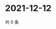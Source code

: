 # 2021-12-12

共 0 条

<!-- BEGIN WEIBO -->
<!-- 最后更新时间 Sun Dec 12 2021 21:17:09 GMT+0800 (China Standard Time) -->

<!-- END WEIBO -->
